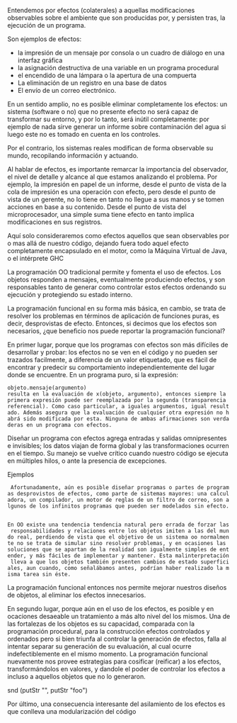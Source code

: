 Entendemos por efectos (colaterales) a aquellas modificaciones observables sobre el ambiente que son producidas por, y persisten tras, la ejecución de un programa.

Son ejemplos de efectos:

-   la impresión de un mensaje por consola o un cuadro de diálogo en una interfaz gráfica
-   la asignación destructiva de una variable en un programa procedural
-   el encendido de una lámpara o la apertura de una compuerta
-   La eliminación de un registro en una base de datos
-   El envío de un correo electrónico.

En un sentido amplio, no es posible eliminar completamente los efectos: un sistema (software o no) que no presente efecto no será capaz de transformar su entorno, y por lo tanto, será inútil completamente: por ejemplo de nada sirve generar un informe sobre contaminación del agua si luego este no es tomado en cuenta en los controles.

Por el contrario, los sistemas reales modifican de forma observable su mundo, recopilando información y actuando.

Al hablar de efectos, es importante remarcar la importancia del observador, el nivel de detalle y alcance al que estamos analizando el problema. Por ejemplo, la impresión en papel de un informe, desde el punto de vista de la cola de impresión es una operación con efecto, pero desde el punto de vista de un gerente, no lo tiene en tanto no llegue a sus manos y se tomen acciones en base a su contenido. Desde el punto de vista del microprocesador, una simple suma tiene efecto en tanto implica modificaciones en sus registros.

Aquí solo consideraremos como efectos aquellos que sean observables por o mas allá de nuestro código, dejando fuera todo aquel efecto completamente encapsulado en el motor, como la Máquina Virtual de Java, o el intérprete GHC

La programación OO tradicional permite y fomenta el uso de efectos. Los objetos responden a mensajes, eventualmente produciendo efectos, y son responsables tanto de generar como controlar estos efectos ordenando su ejecución y protegiendo su estado interno.

La programación funcional en su forma más básica, en cambio, se trata de resolver los problemas en términos de aplicación de funciones puras, es decir, desprovistas de efecto. Entonces, si decimos que los efectos son necesarios, ¿que beneficio nos puede reportar la programación funcional?

En primer lugar, porque que los programas con efectos son más difíciles de desarrollar y probar: los efectos no se ven en el código y no pueden ser trazados facilmente, a diferencia de un valor etiquetado, que es fácil de encontrar y predecir su comportamiento independientemente del lugar donde se encuentre. En un programa puro, si la expresión:

`objeto.mensaje(argumento) `
`resulta en la evaluación de x(objeto, argumento), entonces siempre la primera expresión puede ser reemplazada por la segunda (transparencia referencial). Como caso particular, a iguales argumentos, igual resultado. Además asegura que la evaluación de cualquier otra expresión no habrá sido modificada por esta. Ninguna de ambas afirmaciones son verdaderas en un programa con efectos. `

Diseñar un programa con efectos agrega entradas y salidas omnipresentes e invisibles; los datos viajan de forma global y las transformaciones ocurren en el tiempo. Su manejo se vuelve crítico cuando nuestro código se ejecuta en múltiples hilos, o ante la presencia de excepciones.

Ejemplos

` Afortunadamente, aún es posible diseñar programas o partes de programas desprovistos de efectos, como parte de sistemas mayores: una calculadora, un compilador, un motor de reglas de un filtro de correo, son algunos de los infinitos programas que pueden ser modelados sin efecto. `

`En OO existe una tendencia tendencia natural pero errada de forzar las responsabilidades y relaciones entre los objetos imiten a las del mundo real, perdiendo de vista que el objetivo de un sistema oo normalmente no se trata de simular sino resolver problemas, y en ocasiones las soluciones que se apartan de la realidad son igualmente simples de entender, y más fáciles de implementar y mantener. Esta malinterpretación lleva a que los objetos también presenten cambios de estado superficiales, aun cuando, como señalábamos antes, podrían haber realizado la misma tarea sin éste. `

La programación funcional entonces nos permite mejorar nuestros diseños de objetos, al eliminar los efectos innecesarios.

En segundo lugar, porque aún en el uso de los efectos, es posible y en ocaciones desaeable un tratamiento a más alto nivel del los mismos. Una de las fortalezas de los objetos es su capacidad, comparada con la programación procedural, para la construcción efectos controlados y ordenados pero si bien triunfa al controlar la generación de efectos, falla al intentar separar su generación de su evaluación, al cual ocurre indefectiblemente en el mismo momento. La programación funcional nuevamente nos provee estrategias para cosificar (reificar) a los efectos, transformándolos en valores, y dandole el poder de controlar los efectos a incluso a aquellos objetos que no lo generaron.

snd (putStr "", putStr "foo")

Por último, una consecuencia interesante del asilamiento de los efectos es que conlleva una modularización del código
